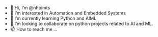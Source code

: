- 👋 Hi, I’m @nhpimts
- 👀 I’m interested in Automation and Embedded Systems
- 🌱 I’m currently learning Python and AIML
- 💞️ I’m looking to collaborate on python projects related to AI and ML.
- 📫 How to reach me ...

<!---
nhpimts/nhpimts is a ✨ special ✨ repository because its `README.md` (this file) appears on your GitHub profile.
You can click the Preview link to take a look at your changes.
--->
